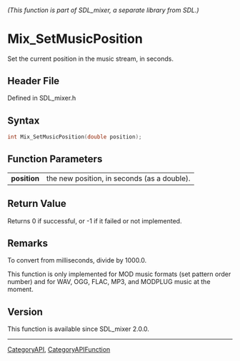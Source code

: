 ###### (This function is part of SDL_mixer, a separate library from SDL.)
# Mix_SetMusicPosition

Set the current position in the music stream, in seconds.

## Header File

Defined in SDL_mixer.h

## Syntax

```c
int Mix_SetMusicPosition(double position);

```

## Function Parameters

|                  |                                             |
| ---------------- | ------------------------------------------- |
| **position**     | the new position, in seconds (as a double). |

## Return Value

Returns 0 if successful, or -1 if it failed or not implemented.

## Remarks

To convert from milliseconds, divide by 1000.0.

This function is only implemented for MOD music formats (set pattern order
number) and for WAV, OGG, FLAC, MP3, and MODPLUG music at the moment.

## Version

This function is available since SDL_mixer 2.0.0.

----
[CategoryAPI](CategoryAPI), [CategoryAPIFunction](CategoryAPIFunction)

